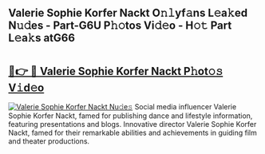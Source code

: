 ## Valerie Sophie Korfer Nackt O𝚗𝚕yf𝚊ns L𝚎a𝚔ed N𝚞𝚍es - Part-G6U P𝚑𝚘tos Vi𝚍𝚎o - H𝚘𝚝 Part L𝚎a𝚔s atG66

# <h2><a href="http://kfe4fqh.oniu.top/?m=Valerie+Sophie+Korfer+Nackt">🔗👉 🔴 Valerie Sophie Korfer Nackt P𝚑ot𝚘𝚜 V𝚒d𝚎o</a></h2>

[![Valerie Sophie Korfer Nackt Nu𝚍e𝚜](https://i.imgur.com/0qMVB7G.gif)](http://kfe4fqh.oniu.top/?m=Valerie+Sophie+Korfer+Nackt)
Social media influencer Valerie Sophie Korfer Nackt, famed for publishing dance and lifestyle information, featuring presentations and blogs. Innovative director Valerie Sophie Korfer Nackt, famed for their remarkable abilities and achievements in guiding film and theater productions.  
